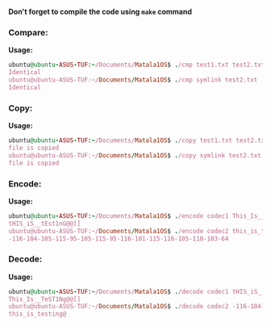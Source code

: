 **Don't forget to compile the code using `make` command**

### Compare:
**Usage:**
```ruby
ubuntu@ubuntu-ASUS-TUF:~/Documents/Matala1OS$ ./cmp test1.txt test2.txt
Identical
ubuntu@ubuntu-ASUS-TUF:~/Documents/Matala1OS$ ./cmp symlink test2.txt
Identical
```

### Copy:
**Usage:**
```ruby
ubuntu@ubuntu-ASUS-TUF:~/Documents/Matala1OS$ ./copy test1.txt test2.txt
file is copied
ubuntu@ubuntu-ASUS-TUF:~/Documents/Matala1OS$ ./copy symlink test2.txt
file is copied
```

### Encode:
**Usage:**
```ruby
ubuntu@ubuntu-ASUS-TUF:~/Documents/Matala1OS$ ./encode codec1 This_Is__TeST1Ng@@[]
tHIS_iS__tEst1nG@@[]
ubuntu@ubuntu-ASUS-TUF:~/Documents/Matala1OS$ ./encode codec2 this_is_testing@
-116-104-105-115-95-105-115-95-116-101-115-116-105-110-103-64
```

### Decode:
**Usage:**
```ruby
ubuntu@ubuntu-ASUS-TUF:~/Documents/Matala1OS$ ./decode codec1 tHIS_iS__tEst1nG@@[]
This_Is__TeST1Ng@@[]
ubuntu@ubuntu-ASUS-TUF:~/Documents/Matala1OS$ ./decode codec2 -116-104-105-115-95-105-115-95-116-101-115-116-105-110-103-64
this_is_testing@
```
